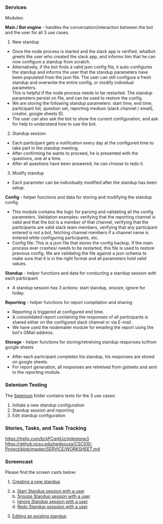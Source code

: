 ### Services  

Modules:

**Main / Bot engine** - handles the conversation/interaction between the bot and the user for all 3 use cases.

1. New standup
* Once the node process is started and the slack app is verified, whatbot greets the user who created the slack app,
and informs him that he can now configure a standup from scratch. 
* Alternatively, if the bot finds a valid json config file, it auto-configures the standup 
and informs the user that the standup parameters have been populated from the json file.
The user can still configure a fresh standup and overwrite the entire config, or modify individual parameters.  
This is helpful if the node process needs to be restarted. 
The standup parameters persist on file, and can be used to restore the config.
* We are storing the following standup parameters: start time, end time, participant list, question set, reporting medium (slack channel / email),
 creator, google sheets ID.
* The user can also ask the bot to show the current configuration, and ask for help to understand how to use the bot.

2. Standup session
* Each participant gets a notification every day at the configured time to take part in the standup meeting. 
* After confirming he wants to proceed, he is presented with the questions, one at a time. 
* After all questions have been answered, he can choose to redo it.

3. Modify standup
* Each parameter can be individually modified after the standup has been setup.

**Config** - helper functions and data for storing and modifying the standup config
* This module contains the logic for parsing and validating all the config parameters. Validation examples: verifying that the reporting channel is valid and that the bot is a member of that channel, verifying that the participants are valid slack team members, verifying that any participant entered is not a bot, fetching channel members if a channel name is entered while configuring participants, etc.
* Config file: This is a json file that stores the config backup. If the main process ever crashes/ needs to be restarted, this file is used to restore previous config. We are validating the file against a json schema to make sure that it is in the right format and all parameters hold valid values. 

**Standup** - helper functions and data for conducting a standup session with each participant
* A standup session has 3 actions: start standup, snooze, ignore for today.

**Reporting** - helper functions for report compilation and sharing 
* Reporting is triggered at configured end time.
* A consolidated report containing the responses of all participants is shared either on the configured slack channel or via E-mail. 
* We have used the nodemailer module for emailing the report using the bot's GMail address.

**Storage** - helper functions for storing/retreiving standup responses to/from google sheets
* After each participant completes his standup, his responses are stored on google sheets.
* For report generation, all responses are retreived from gsheets and sent to the reporting module. 

### Selenium Testing  
The [Selenium](https://github.ncsu.edu/nedsouza/CSC510-Project/tree/master/SERVICE/Selenium) folder contains tests for the 3 use cases:   
1. Initiate a new standup configuration     
2. Standup session and reporting  
3. Edit standup configuration    

### Stories, Tasks, and Task Tracking  

https://trello.com/b/xPCqntUz/milestone3  
https://github.ncsu.edu/nedsouza/CSC510-Project/blob/master/SERVICE/WORKSHEET.md

### Screencast
Please find the screen casts below:
1. [Creating a new standup](https://youtu.be/SMFj6qsHhmY)  

2. a. [Start Standup session with a user](https://youtu.be/3HFTdG7vf5k)  
   b. [Snooze Standup session with a user](https://youtu.be/JSIq8RkqGSU)  
   c. [Ignore Standup session with a user](https://youtu.be/m4XMA-Sq9R8)  
   d. [Redo Standup sesssion with a user](https://youtu.be/3HFTdG7vf5k)

3. [Editing an existing standup](https://youtu.be/8IjT-hRskKg)  
